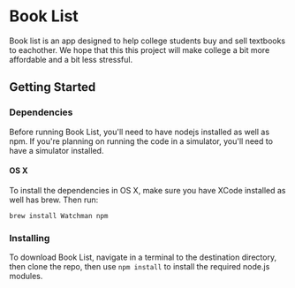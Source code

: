 # Book List
Book list is an app designed to help college students buy and sell textbooks to eachother. We hope that this this project will make college a bit more affordable and a bit less stressful.

## Getting Started
### Dependencies
Before running Book List, you'll need to have nodejs installed as well as npm. If you're planning on running the code in a simulator, you'll need to have a simulator installed.

#### OS X
To install the dependencies in OS X, make sure you have XCode installed as well has brew. Then run:
```
brew install Watchman npm
```

### Installing

To download Book List, navigate in a terminal to the destination directory, then clone the repo, then use `npm install` to install the required node.js modules.